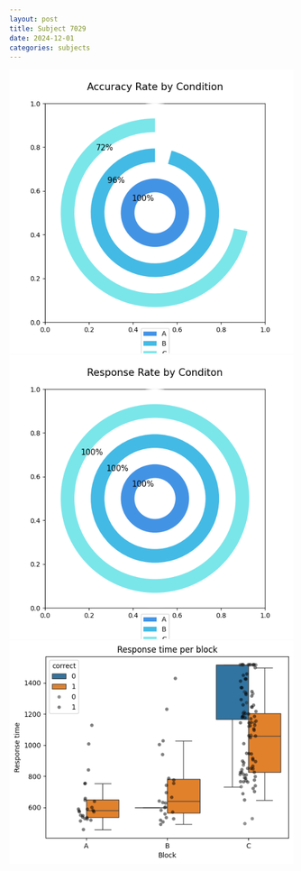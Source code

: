 ```yaml
---
layout: post
title: Subject 7029
date: 2024-12-01
categories: subjects
---
```


![](data/7029/run-16/7029_accuracy_rate.png)
![](data/7029/run-16/7029_response_rate.png)
![](data/7029/run-16/7029_rt.png)
